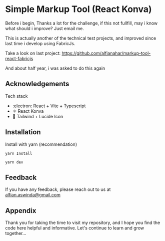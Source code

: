 # Simple Markup Tool (React Konva)

Before i begin, Thanks a lot for the challenge, if this not fullfill, may i know what should i improve? Just email me.

This is actually another of the technical test projects, and improved since last time i develop using FabricJs.

Take a look on last project: https://github.com/alfianahar/markup-tool-react-fabricjs

And about half year, i was asked to do this again

## Acknowledgements

Tech stack

- :electron: React + Vite + Typescript
- ⚛️ React Konva
- 🎨 Tailwind + Lucide Icon

## Installation

Install with yarn (recommendation)

`yarn Install`

`yarn dev`

## Feedback

If you have any feedback, please reach out to us at alfian.aswinda@gmail.com

## Appendix

Thank you for taking the time to visit my repository, and I hope you find the code here helpful and informative. Let's continue to learn and grow together...
